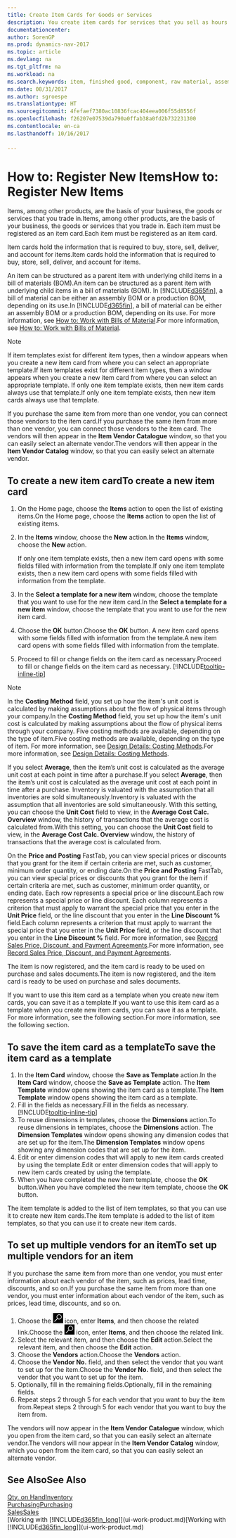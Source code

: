 ```yaml
---
title: Create Item Cards for Goods or Services
description: You create item cards for services that you sell as hours and for physical products, such as assembly items, finished goods, components, or raw material, that you sell from your inventory.
documentationcenter: 
author: SorenGP
ms.prod: dynamics-nav-2017
ms.topic: article
ms.devlang: na
ms.tgt_pltfrm: na
ms.workload: na
ms.search.keywords: item, finished good, component, raw material, assembly item
ms.date: 08/31/2017
ms.author: sgroespe
ms.translationtype: HT
ms.sourcegitcommit: 4fefaef7380ac10836fcac404eea006f55d8556f
ms.openlocfilehash: f26207e07539da790a0ffab38a0fd2b732231300
ms.contentlocale: en-ca
ms.lasthandoff: 10/16/2017

---
```

# <a name="how-to-register-new-items"></a><span data-ttu-id="163f5-103">How to: Register New Items</span><span class="sxs-lookup"><span data-stu-id="163f5-103">How to: Register New Items</span></span>
<span data-ttu-id="163f5-104">Items, among other products, are the basis of your business, the goods or services that you trade in.</span><span class="sxs-lookup"><span data-stu-id="163f5-104">Items, among other products, are the basis of your business, the goods or services that you trade in.</span></span> <span data-ttu-id="163f5-105">Each item must be registered as an item card.</span><span class="sxs-lookup"><span data-stu-id="163f5-105">Each item must be registered as an item card.</span></span>

<span data-ttu-id="163f5-106">Item cards hold the information that is required to buy, store, sell, deliver, and account for items.</span><span class="sxs-lookup"><span data-stu-id="163f5-106">Item cards hold the information that is required to buy, store, sell, deliver, and account for items.</span></span>

<span data-ttu-id="163f5-107">An item can be structured as a parent item with underlying child items in a bill of materials (BOM).</span><span class="sxs-lookup"><span data-stu-id="163f5-107">An item can be structured as a parent item with underlying child items in a bill of materials (BOM).</span></span> <span data-ttu-id="163f5-108">In [!INCLUDE[d365fin](includes/d365fin_md.md)], a bill of material can be either an assembly BOM or a production BOM, depending on its use.</span><span class="sxs-lookup"><span data-stu-id="163f5-108">In [!INCLUDE[d365fin](includes/d365fin_md.md)], a bill of material can be either an assembly BOM or a production BOM, depending on its use.</span></span> <span data-ttu-id="163f5-109">For more information, see [How to: Work with Bills of Material](inventory-how-work-BOMs.md).</span><span class="sxs-lookup"><span data-stu-id="163f5-109">For more information, see [How to: Work with Bills of Material](inventory-how-work-BOMs.md).</span></span>

> [!NOTE]  
>   <span data-ttu-id="163f5-110">If item templates exist for different item types, then a window appears when you create a new item card from where you can select an appropriate template.</span><span class="sxs-lookup"><span data-stu-id="163f5-110">If item templates exist for different item types, then a window appears when you create a new item card from where you can select an appropriate template.</span></span> <span data-ttu-id="163f5-111">If only one item template exists, then new item cards always use that template.</span><span class="sxs-lookup"><span data-stu-id="163f5-111">If only one item template exists, then new item cards always use that template.</span></span>

<span data-ttu-id="163f5-112">If you purchase the same item from more than one vendor, you can connect those vendors to the item card.</span><span class="sxs-lookup"><span data-stu-id="163f5-112">If you purchase the same item from more than one vendor, you can connect those vendors to the item card.</span></span> <span data-ttu-id="163f5-113">The vendors will then appear in the **Item Vendor Catalogue** window, so that you can easily select an alternate vendor.</span><span class="sxs-lookup"><span data-stu-id="163f5-113">The vendors will then appear in the **Item Vendor Catalog** window, so that you can easily select an alternate vendor.</span></span>

## <a name="to-create-a-new-item-card"></a><span data-ttu-id="163f5-114">To create a new item card</span><span class="sxs-lookup"><span data-stu-id="163f5-114">To create a new item card</span></span>
1. <span data-ttu-id="163f5-115">On the Home page, choose the **Items** action to open the list of existing items.</span><span class="sxs-lookup"><span data-stu-id="163f5-115">On the Home page, choose the **Items** action to open the list of existing items.</span></span>  
2. <span data-ttu-id="163f5-116">In the **Items** window, choose the **New** action.</span><span class="sxs-lookup"><span data-stu-id="163f5-116">In the **Items** window, choose the **New** action.</span></span>

    <span data-ttu-id="163f5-117">If only one item template exists, then a new item card opens with some fields filled with information from the template.</span><span class="sxs-lookup"><span data-stu-id="163f5-117">If only one item template exists, then a new item card opens with some fields filled with information from the template.</span></span>
3. <span data-ttu-id="163f5-118">In the **Select a template for a new item** window, choose the template that you want to use for the new item card.</span><span class="sxs-lookup"><span data-stu-id="163f5-118">In the **Select a template for a new item** window, choose the template that you want to use for the new item card.</span></span>
4. <span data-ttu-id="163f5-119">Choose the **OK** button.</span><span class="sxs-lookup"><span data-stu-id="163f5-119">Choose the **OK** button.</span></span> <span data-ttu-id="163f5-120">A new item card opens with some fields filled with information from the template.</span><span class="sxs-lookup"><span data-stu-id="163f5-120">A new item card opens with some fields filled with information from the template.</span></span>
5. <span data-ttu-id="163f5-121">Proceed to fill or change fields on the item card as necessary.</span><span class="sxs-lookup"><span data-stu-id="163f5-121">Proceed to fill or change fields on the item card as necessary.</span></span> [!INCLUDE[tooltip-inline-tip](includes/tooltip-inline-tip_md.md)]

> [!NOTE]
> <span data-ttu-id="163f5-122">In the **Costing Method** field, you set up how the item's unit cost is calculated by making assumptions about the flow of physical items through your company.</span><span class="sxs-lookup"><span data-stu-id="163f5-122">In the **Costing Method** field, you set up how the item's unit cost is calculated by making assumptions about the flow of physical items through your company.</span></span> <span data-ttu-id="163f5-123">Five costing methods are available, depending on the type of item.</span><span class="sxs-lookup"><span data-stu-id="163f5-123">Five costing methods are available, depending on the type of item.</span></span> <span data-ttu-id="163f5-124">For more information, see [Design Details: Costing Methods](design-details-costing-methods.md).</span><span class="sxs-lookup"><span data-stu-id="163f5-124">For more information, see [Design Details: Costing Methods](design-details-costing-methods.md).</span></span>
>
> <span data-ttu-id="163f5-125">If you select **Average**, then the item’s unit cost is calculated as the average unit cost at each point in time after a purchase.</span><span class="sxs-lookup"><span data-stu-id="163f5-125">If you select **Average**, then the item’s unit cost is calculated as the average unit cost at each point in time after a purchase.</span></span> <span data-ttu-id="163f5-126">Inventory is valuated with the assumption that all inventories are sold simultaneously.</span><span class="sxs-lookup"><span data-stu-id="163f5-126">Inventory is valuated with the assumption that all inventories are sold simultaneously.</span></span> <span data-ttu-id="163f5-127">With this setting, you can choose the **Unit Cost** field to view, in the **Average Cost Calc. Overview** window, the history of transactions that the average cost is calculated from.</span><span class="sxs-lookup"><span data-stu-id="163f5-127">With this setting, you can choose the **Unit Cost** field to view, in the **Average Cost Calc. Overview** window, the history of transactions that the average cost is calculated from.</span></span>

<span data-ttu-id="163f5-128">On the **Price and Posting** FastTab, you can view special prices or discounts that you grant for the item if certain criteria are met, such as customer, minimum order quantity, or ending date.</span><span class="sxs-lookup"><span data-stu-id="163f5-128">On the **Price and Posting** FastTab, you can view special prices or discounts that you grant for the item if certain criteria are met, such as customer, minimum order quantity, or ending date.</span></span> <span data-ttu-id="163f5-129">Each row represents a special price or line discount.</span><span class="sxs-lookup"><span data-stu-id="163f5-129">Each row represents a special price or line discount.</span></span> <span data-ttu-id="163f5-130">Each column represents a criterion that must apply to warrant the special price that you enter in the **Unit Price** field, or the line discount that you enter in the **Line Discount %** field.</span><span class="sxs-lookup"><span data-stu-id="163f5-130">Each column represents a criterion that must apply to warrant the special price that you enter in the **Unit Price** field, or the line discount that you enter in the **Line Discount %** field.</span></span> <span data-ttu-id="163f5-131">For more information, see [Record Sales Price, Discount, and Payment Agreements](sales-how-record-sales-price-discount-payment-agreements.md).</span><span class="sxs-lookup"><span data-stu-id="163f5-131">For more information, see [Record Sales Price, Discount, and Payment Agreements](sales-how-record-sales-price-discount-payment-agreements.md).</span></span>

<span data-ttu-id="163f5-132">The item is now registered, and the item card is ready to be used on purchase and sales documents.</span><span class="sxs-lookup"><span data-stu-id="163f5-132">The item is now registered, and the item card is ready to be used on purchase and sales documents.</span></span>

<span data-ttu-id="163f5-133">If you want to use this item card as a template when you create new item cards, you can save it as a template.</span><span class="sxs-lookup"><span data-stu-id="163f5-133">If you want to use this item card as a template when you create new item cards, you can save it as a template.</span></span> <span data-ttu-id="163f5-134">For more information, see the following section.</span><span class="sxs-lookup"><span data-stu-id="163f5-134">For more information, see the following section.</span></span>

## <a name="to-save-the-item-card-as-a-template"></a><span data-ttu-id="163f5-135">To save the item card as a template</span><span class="sxs-lookup"><span data-stu-id="163f5-135">To save the item card as a template</span></span>
1. <span data-ttu-id="163f5-136">In the **Item Card** window, choose the **Save as Template** action.</span><span class="sxs-lookup"><span data-stu-id="163f5-136">In the **Item Card** window, choose the **Save as Template** action.</span></span> <span data-ttu-id="163f5-137">The **Item Template** window opens showing the item card as a template.</span><span class="sxs-lookup"><span data-stu-id="163f5-137">The **Item Template** window opens showing the item card as a template.</span></span>
2. <span data-ttu-id="163f5-138">Fill in the fields as necessary.</span><span class="sxs-lookup"><span data-stu-id="163f5-138">Fill in the fields as necessary.</span></span> [!INCLUDE[tooltip-inline-tip](includes/tooltip-inline-tip_md.md)]
3. <span data-ttu-id="163f5-139">To reuse dimensions in templates, choose the **Dimensions** action.</span><span class="sxs-lookup"><span data-stu-id="163f5-139">To reuse dimensions in templates, choose the **Dimensions** action.</span></span> <span data-ttu-id="163f5-140">The **Dimension Templates** window opens showing any dimension codes that are set up for the item.</span><span class="sxs-lookup"><span data-stu-id="163f5-140">The **Dimension Templates** window opens showing any dimension codes that are set up for the item.</span></span>
4. <span data-ttu-id="163f5-141">Edit or enter dimension codes that will apply to new item cards created by using the template.</span><span class="sxs-lookup"><span data-stu-id="163f5-141">Edit or enter dimension codes that will apply to new item cards created by using the template.</span></span>
5. <span data-ttu-id="163f5-142">When you have completed the new item template, choose the **OK** button.</span><span class="sxs-lookup"><span data-stu-id="163f5-142">When you have completed the new item template, choose the **OK** button.</span></span>

<span data-ttu-id="163f5-143">The item template is added to the list of item templates, so that you can use it to create new item cards.</span><span class="sxs-lookup"><span data-stu-id="163f5-143">The item template is added to the list of item templates, so that you can use it to create new item cards.</span></span>

## <a name="to-set-up-multiple-vendors-for-an-item"></a><span data-ttu-id="163f5-144">To set up multiple vendors for an item</span><span class="sxs-lookup"><span data-stu-id="163f5-144">To set up multiple vendors for an item</span></span>  
<span data-ttu-id="163f5-145">If you purchase the same item from more than one vendor, you must enter information about each vendor of the item, such as prices, lead time, discounts, and so on.</span><span class="sxs-lookup"><span data-stu-id="163f5-145">If you purchase the same item from more than one vendor, you must enter information about each vendor of the item, such as prices, lead time, discounts, and so on.</span></span>  

1.  <span data-ttu-id="163f5-146">Choose the ![Search for Page or Report](media/ui-search/search_small.png "Search for Page or Report icon") icon, enter **Items**, and then choose the related link.</span><span class="sxs-lookup"><span data-stu-id="163f5-146">Choose the ![Search for Page or Report](media/ui-search/search_small.png "Search for Page or Report icon") icon, enter **Items**, and then choose the related link.</span></span>  
2.  <span data-ttu-id="163f5-147">Select the relevant item, and then choose the **Edit** action.</span><span class="sxs-lookup"><span data-stu-id="163f5-147">Select the relevant item, and then choose the **Edit** action.</span></span>  
3.  <span data-ttu-id="163f5-148">Choose the **Vendors** action.</span><span class="sxs-lookup"><span data-stu-id="163f5-148">Choose the **Vendors** action.</span></span>  
4.  <span data-ttu-id="163f5-149">Choose the **Vendor No.** field, and then select the vendor that you want to set up for the item.</span><span class="sxs-lookup"><span data-stu-id="163f5-149">Choose the **Vendor No.** field, and then select the vendor that you want to set up for the item.</span></span>  
5.  <span data-ttu-id="163f5-150">Optionally, fill in the remaining fields.</span><span class="sxs-lookup"><span data-stu-id="163f5-150">Optionally, fill in the remaining fields.</span></span>  
6.  <span data-ttu-id="163f5-151">Repeat steps 2 through 5 for each vendor that you want to buy the item from.</span><span class="sxs-lookup"><span data-stu-id="163f5-151">Repeat steps 2 through 5 for each vendor that you want to buy the item from.</span></span>

<span data-ttu-id="163f5-152">The vendors will now appear in the **Item Vendor Catalogue** window, which you open from the item card, so that you can easily select an alternate vendor.</span><span class="sxs-lookup"><span data-stu-id="163f5-152">The vendors will now appear in the **Item Vendor Catalog** window, which you open from the item card, so that you can easily select an alternate vendor.</span></span>

## <a name="see-also"></a><span data-ttu-id="163f5-153">See Also</span><span class="sxs-lookup"><span data-stu-id="163f5-153">See Also</span></span>
  [<span data-ttu-id="163f5-154">Qty. on Hand</span><span class="sxs-lookup"><span data-stu-id="163f5-154">Inventory</span></span>](inventory-manage-inventory.md)  
  [<span data-ttu-id="163f5-155">Purchasing</span><span class="sxs-lookup"><span data-stu-id="163f5-155">Purchasing</span></span>](purchasing-manage-purchasing.md)  
  [<span data-ttu-id="163f5-156">Sales</span><span class="sxs-lookup"><span data-stu-id="163f5-156">Sales</span></span>](sales-manage-sales.md)  
  <span data-ttu-id="163f5-157">[Working with [!INCLUDE[d365fin_long](includes/d365fin_long_md.md)]](ui-work-product.md)</span><span class="sxs-lookup"><span data-stu-id="163f5-157">[Working with [!INCLUDE[d365fin_long](includes/d365fin_long_md.md)]](ui-work-product.md)</span></span>

##

